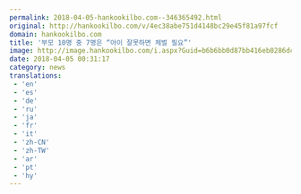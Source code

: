 ```yaml
---
permalink: 2018-04-05-hankookilbo.com--346365492.html
original: http://hankookilbo.com/v/4ec38abe751d4148bc29e45f81a97fcf
domain: hankookilbo.com
title: '부모 10명 중 7명은 “아이 잘못하면 체벌 필요”'
image: http://image.hankookilbo.com/i.aspx?Guid=b6b6bb0d87bb416eb0286dc41f2c7c50&Month=201803&size=980
date: 2018-04-05 00:31:17
category: news
translations: 
 - 'en'
 - 'es'
 - 'de'
 - 'ru'
 - 'ja'
 - 'fr'
 - 'it'
 - 'zh-CN'
 - 'zh-TW'
 - 'ar'
 - 'pt'
 - 'hy'
---
```


